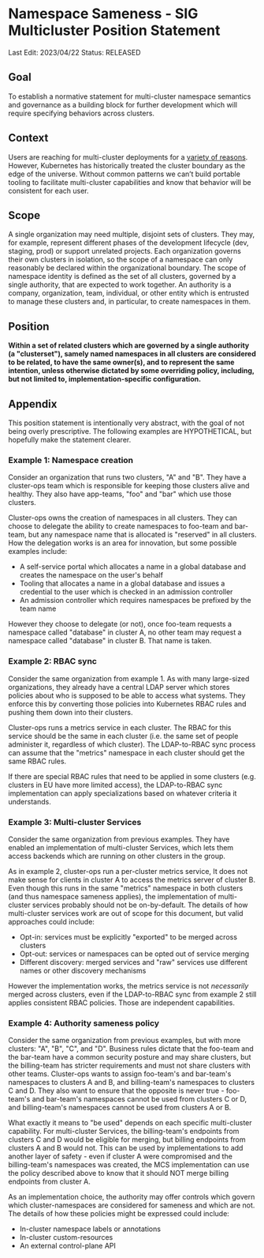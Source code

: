 # Namespace Sameness - SIG Multicluster Position Statement

Last Edit: 2023/04/22
Status: RELEASED

## Goal

To establish a normative statement for multi-cluster namespace semantics and
governance as a building block for further development which will require
specifying behaviors across clusters.

## Context

Users are reaching for multi-cluster deployments for a
[variety of reasons](http://bit.ly/k8s-multicluster-conversation-starter-doc).
However, Kubernetes has historically treated the cluster boundary as the edge
of the universe.  Without common patterns we can’t build portable tooling to
facilitate multi-cluster capabilities and know that behavior will be consistent
for each user.

## Scope

A single organization may need multiple, disjoint sets of clusters. They may,
for example, represent different phases of the development lifecycle (dev,
staging, prod) or support unrelated projects. Each organization governs their
own clusters in isolation, so the scope of a namespace can only reasonably be
declared within the organizational boundary. The scope of namespace identity is
defined as the set of all clusters, governed by a single authority, that are
expected to work together.  An authority is a company, organization, team,
individual, or other entity which is entrusted to manage these clusters and, in
particular, to create namespaces in them.

## Position

**Within a set of related clusters which are governed by a single authority (a
"clusterset"), samely named namespaces in all clusters are considered to be
related, to have the same owner(s), and to represent the same intention,
unless otherwise dictated by some overriding policy, including, but not limited
to, implementation-specific configuration.**

## Appendix

This position statement is intentionally very abstract, with the goal of not
being overly prescriptive.  The following examples are HYPOTHETICAL, but
hopefully make the statement clearer.

### Example 1: Namespace creation

Consider an organization that runs two clusters, "A" and "B".  They have a
cluster-ops team which is responsible for keeping those clusters alive and
healthy.  They also have app-teams, "foo" and "bar" which use those clusters.

Cluster-ops owns the creation of namespaces in all clusters. They can choose
to delegate the ability to create namespaces to foo-team and bar-team, but any
namespace name that is allocated is "reserved" in all clusters.  How the
delegation works is an area for innovation, but some possible examples
include:
  * A self-service portal which allocates a name in a global database and
    creates the namespace on the user's behalf
  * Tooling that allocates a name in a global database and issues a credential
    to the user which is checked in an admission controller
  * An admission controller which requires namespaces be prefixed by the team
    name

However they choose to delegate (or not), once foo-team requests a namespace
called "database" in cluster A, no other team may request a namespace called
"database" in cluster B. That name is taken.

### Example 2: RBAC sync

Consider the same organization from example 1.  As with many large-sized
organizations, they already have a central LDAP server which stores policies
about who is supposed to be able to access what systems.  They enforce this by
converting those policies into Kubernetes RBAC rules and pushing them down into
their clusters.

Cluster-ops runs a metrics service in each cluster.  The RBAC for this service
should be the same in each cluster (i.e. the same set of people administer it,
regardless of which cluster).  The LDAP-to-RBAC sync process can assume that
the "metrics" namespace in each cluster should get the same RBAC rules.

If there are special RBAC rules that need to be applied in some clusters (e.g.
clusters in EU have more limited access), the LDAP-to-RBAC sync implementation
can apply specializations based on whatever criteria it understands.

### Example 3: Multi-cluster Services

Consider the same organization from previous examples.  They have enabled an
implementation of multi-cluster Services, which lets them access backends which
are running on other clusters in the group.

As in example 2, cluster-ops run a per-cluster metrics service,  It does not
make sense for clients in cluster A to access the metrics server of cluster B.
Even though this runs in the same "metrics" namespace in both clusters (and
thus namespace sameness applies), the implementation of multi-cluster services
probably should not be on-by-default.  The details of how multi-cluster
services work are out of scope for this document, but valid approaches could
include:
  * Opt-in: services must be explicitly "exported" to be merged across clusters
  * Opt-out: services or namespaces can be opted out of service merging
  * Different discovery: merged services and "raw" services use different names
    or other discovery mechanisms

However the implementation works, the metrics service is not _necessarily_
merged across clusters, even if the LDAP-to-RBAC sync from example 2 still
applies consistent RBAC policies.  Those are independent capabilities.

### Example 4: Authority sameness policy

Consider the same organization from previous examples, but with more clusters:
"A", "B", "C", and "D".  Business rules dictate that the foo-team and the
bar-team have a common security posture and may share clusters, but the
billing-team has stricter requirements and must not share clusters with other
teams. Cluster-ops wants to assign foo-team's and bar-team's namespaces to
clusters A and B, and billing-team's namespaces to clusters C and D.  They also
want to ensure that the opposite is never true - foo-team's and bar-team's
namespaces cannot be used from clusters C or D, and billing-team's namespaces
cannot be used from clusters A or B.

What exactly it means to "be used" depends on each specific multi-cluster
capability.  For multi-cluster Services, the billing-team's endpoints from
clusters C and D would be eligible for merging, but billing endpoints from
clusters A and B would not.  This can be used by implementations to add another
layer of safety - even if cluster A were compromised and the billing-team's
namespaces was created, the MCS implementation can use the policy described
above to know that it should NOT merge billing endpoints from cluster A.

As an implementation choice, the authority may offer controls which govern
which cluster-namespaces are considered for sameness and which are not.
The details of how these policies might be expressed could include:
  * In-cluster namespace labels or annotations
  * In-cluster custom-resources
  * An external control-plane API
